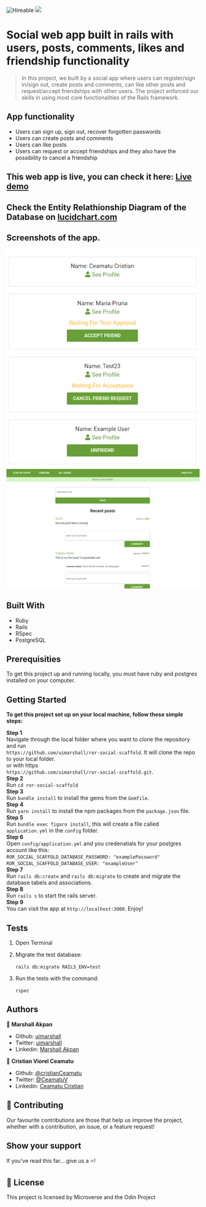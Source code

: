 ![Hireable](https://img.shields.io/badge/Hireable-yes-success) ![](https://img.shields.io/badge/-Microverse%20projects-blueviolet)

# Social web app built in rails with users, posts, comments, likes and friendship functionality

> In this project, we built by a social app where users can register/sign in/sign out, create posts and comments, can like other posts and request/accept friendships with other users. The project enforced our skills in using most core functionalities of the Rails framework.

## App functionality
* Users can sign up, sign out, recover forgotten passwords
* Users can create posts and comments
* Users can like posts
* Users can request or accept friendships and they also have the possibility to cancel a friendship

## This web app is live, you can check it here: [Live demo](https://microverse-rails-social-app.herokuapp.com/)

## Check the Entity Relathionship Diagram of the Database on [lucidchart.com](https://app.lucidchart.com/documents/edit/d5990996-0f54-4a99-b135-bc363b345728/0_0#?folder_id=home&browser=icon)

## Screenshots of the app.
![image](.github/app-screenshot2.png)
![image](.github/app-screenshot1.png)

## Built With
* Ruby
* Rails
* RSpec
* PostgreSQL

## Prerequisities

To get this project up and running locally, you must have ruby and postgres installed on your computer.

## Getting Started

**To get this project set up on your local machine, follow these simple steps:**

**Step 1**<br>
Navigate through the local folder where you want to clone the repository and run<br>
`https://github.com/uimarshall/ror-social-scaffold`. It will clone the repo to your local folder.<br>
or with https<br>
`https://github.com/uimarshall/ror-social-scaffold.git`.<br>
**Step 2**<br>
Run `cd ror-social-scaffold`<br>
**Step 3**<br>
Run `bundle install` to install the gems from the `Gemfile`.<br>
**Step 4**<br>
Run `yarn install` to install the npm packages from the `package.json` file.<br>
**Step 5**<br>
Run `bundle exec figaro install`, this will create a file called `application.yml` in the `config` folder.<br>
**Step 6**<br>
Open  `config/application.yml` and you credenatials for your postgres account like  this:<br>
`ROR_SOCIAL_SCAFFOLD_DATABASE_PASSWORD: "examplePassword"` <br>
`ROR_SOCIAL_SCAFFOLD_DATABASE_USER: "exampleUser"`<br>
**Step 7**<br>
Run `rails db:create` and `rails db:migrate` to create and migrate the database tabels and associations.<br>
**Step 8**<br>
Run `rails s` to start the rails server.<br>
**Step 9**<br>
You can visit the app at `http://localhost:3000`. Enjoy!<br>

## Tests

1. Open Terminal

2. Migrate the test database:

    `rails db:migrate RAILS_ENV=test`

2. Run the tests with the command:

    `rspec`

## Authors

👤 **Marshall Akpan**

- Github: [uimarshall](https://github.com/uimarshall)
- Twitter: [uimarshall](https://twitter.com/uimarshall)
- Linkedin: [Marshall Akpan](https://www.linkedin.com/in/marshall-akpan-19745526/)

👤 **Cristian Viorel Ceamatu**

- Github: [@cristianCeamatu](https://github.com/cristianCeamatu)
- Twitter: [@CeamatuV](https://twitter.com/CeamatuV)
- Linkedin: [Ceamatu Cristian](https://www.linkedin.com/in/ceamatu-cristian/)

## 🤝 Contributing

Our favourite contributions are those that help us improve the project, whether with a contribution, an issue, or a feature request!

## Show your support

If you've read this far....give us a ⭐️!

## 📝 License

This project is licensed by Microverse and the Odin Project